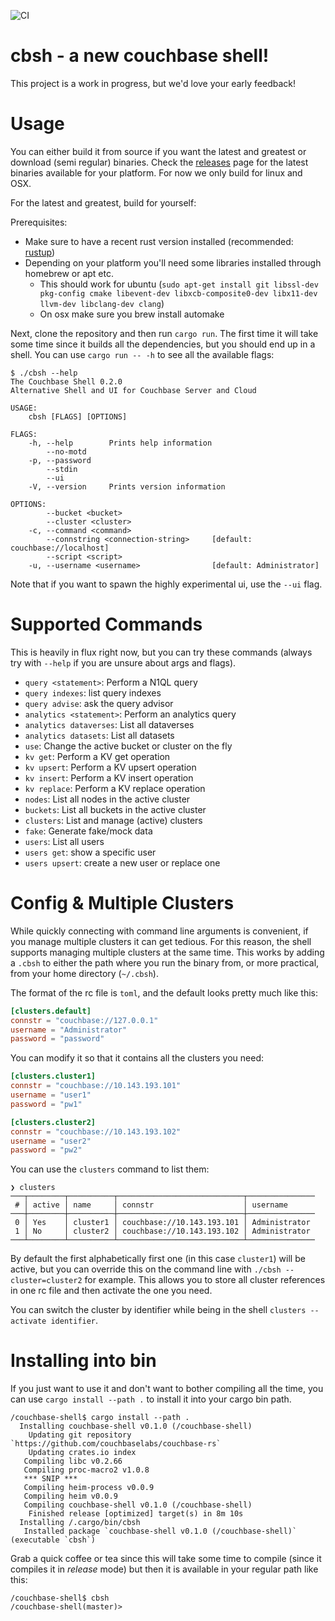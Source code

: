 ![CI](https://github.com/couchbaselabs/couchbase-shell/workflows/CI/badge.svg)

# cbsh - a new couchbase shell!

This project is a work in progress, but we'd love your early feedback!

# Usage

You can either build it from source if you want the latest and greatest or download (semi regular) binaries. Check the
[releases](https://github.com/couchbaselabs/couchbase-shell/releases) page for the latest binaries available for
your platform. For now we only build for linux and OSX.

For the latest and greatest, build for yourself:

Prerequisites:

 - Make sure to have a recent rust version installed (recommended: [rustup](https://rustup.rs/))
 - Depending on your platform you'll need some libraries installed through homebrew or apt etc.
    - This should work for ubuntu (`sudo apt-get install git libssl-dev pkg-config cmake libevent-dev libxcb-composite0-dev libx11-dev llvm-dev libclang-dev clang`)
    - On osx make sure you brew install automake

Next, clone the repository and then run `cargo run`. The first time it will take some time since it builds all the dependencies, but you should end up in a shell. You can use `cargo run -- -h` to see all the available flags:

```
$ ./cbsh --help
The Couchbase Shell 0.2.0
Alternative Shell and UI for Couchbase Server and Cloud

USAGE:
    cbsh [FLAGS] [OPTIONS]

FLAGS:
    -h, --help        Prints help information
        --no-motd     
    -p, --password    
        --stdin       
        --ui          
    -V, --version     Prints version information

OPTIONS:
        --bucket <bucket>                   
        --cluster <cluster>                 
    -c, --command <command>                 
        --connstring <connection-string>     [default: couchbase://localhost]
        --script <script>                   
    -u, --username <username>                [default: Administrator]

```

Note that if you want to spawn the highly experimental ui, use the `--ui` flag.

# Supported Commands

This is heavily in flux right now, but you can try these commands (always try with `--help` if you are unsure about args and flags).

 - `query <statement>`: Perform a N1QL query
 - `query indexes`: list query indexes
 - `query advise`: ask the query advisor
 - `analytics <statement>`: Perform an analytics query
 - `analytics dataverses`: List all dataverses
 - `analytics datasets`: List all datasets
 - `use`: Change the active bucket or cluster on the fly
 - `kv get`: Perform a KV get operation
 - `kv upsert`: Perform a KV upsert operation
 - `kv insert`: Perform a KV insert operation
 - `kv replace`: Perform a KV replace operation
 - `nodes`: List all nodes in the active cluster
 - `buckets`: List all buckets in the active cluster
 - `clusters`: List and manage (active) clusters
 - `fake`: Generate fake/mock data
 - `users`: List all users
 - `users get`: show a specific user
 - `users upsert`: create a new user or replace one

# Config & Multiple Clusters

While quickly connecting with command line arguments is convenient, if you manage multiple clusters it can get tedious. For this reason, the shell supports managing multiple clusters at the same time. This works by adding a `.cbsh` to either the path where you run the binary from, or more practical, from your home directory (`~/.cbsh`).

The format of the rc file is `toml`, and the default looks pretty much like this:

```toml
[clusters.default]
connstr = "couchbase://127.0.0.1"
username = "Administrator"
password = "password"
```

You can modify it so that it contains all the clusters you need:

```toml
[clusters.cluster1]
connstr = "couchbase://10.143.193.101"
username = "user1"
password = "pw1"

[clusters.cluster2]
connstr = "couchbase://10.143.193.102"
username = "user2"
password = "pw2"
```

You can use the `clusters` command to list them:

```
❯ clusters
───┬────────┬──────────┬────────────────────────────┬───────────────
 # │ active │ name     │ connstr                    │ username 
───┼────────┼──────────┼────────────────────────────┼───────────────
 0 │ Yes    │ cluster1 │ couchbase://10.143.193.101 │ Administrator 
 1 │ No     │ cluster2 │ couchbase://10.143.193.102 │ Administrator 
───┴────────┴──────────┴────────────────────────────┴───────────────
```

By default the first alphabetically first one (in this case `cluster1`) will be active, but you can override this on the command line with `./cbsh --cluster=cluster2` for example. This allows you to store all cluster references in one rc file and then activate the one you need.

You can switch the cluster by identifier while being in the shell `clusters --activate identifier`.

# Installing into bin

If you just want to use it and don't want to bother compiling all the time, you can use `cargo install --path .` to install it into your cargo bin path.

```
/couchbase-shell$ cargo install --path .
  Installing couchbase-shell v0.1.0 (/couchbase-shell)
    Updating git repository `https://github.com/couchbaselabs/couchbase-rs`
    Updating crates.io index
   Compiling libc v0.2.66
   Compiling proc-macro2 v1.0.8
   *** SNIP ***
   Compiling heim-process v0.0.9
   Compiling heim v0.0.9
   Compiling couchbase-shell v0.1.0 (/couchbase-shell)
    Finished release [optimized] target(s) in 8m 10s
  Installing /.cargo/bin/cbsh
   Installed package `couchbase-shell v0.1.0 (/couchbase-shell)` (executable `cbsh`)
```

Grab a quick coffee or tea since this will take some time to compile (since it compiles it in *release* mode) but then it is available in your regular path like this:

```
/couchbase-shell$ cbsh
/couchbase-shell(master)> 
```